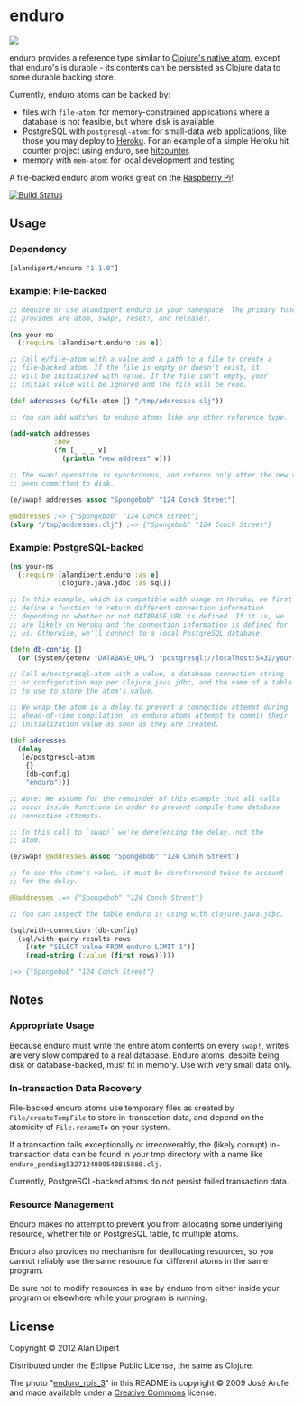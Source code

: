 # enduro

<a href="http://www.youtube.com/watch?v=zpHC8HQyKgE"><img src="https://dl.dropbox.com/u/12379861/enduro.jpg"></img></a>

enduro provides a reference type similar to [Clojure's native
atom](http://clojure.org/atoms), except that enduro's is durable - its
contents can be persisted as Clojure data to some durable backing
store.

Currently, enduro atoms can be backed by:

* files with `file-atom`: for memory-constrained applications where a database is not feasible, but where disk is available
* PostgreSQL with `postgresql-atom`: for small-data web applications, like those you may deploy to [Heroku](http://www.heroku.com/). For an example of a simple Heroku hit counter project using enduro, see [hitcounter](https://github.com/alandipert/enduro/tree/master/examples/hitcounter).
* memory with `mem-atom`: for local development and testing

A file-backed enduro atom works great on the [Raspberry
Pi](http://www.raspberrypi.org/)!

[![Build Status](https://secure.travis-ci.org/alandipert/enduro.png?branch=master)](http://travis-ci.org/alandipert/enduro)

## Usage

### Dependency

```clojure
[alandipert/enduro "1.1.0"]
```

### Example: File-backed

```clojure
;; Require or use alandipert.enduro in your namespace. The primary functions it
;; provides are atom, swap!, reset!, and release!.

(ns your-ns
  (:require [alandipert.enduro :as e])

;; Call e/file-atom with a value and a path to a file to create a
;; file-backed atom. If the file is empty or doesn't exist, it
;; will be initialized with value. If the file isn't empty, your
;; initial value will be ignored and the file will be read.

(def addresses (e/file-atom {} "/tmp/addresses.clj"))

;; You can add watches to enduro atoms like any other reference type.

(add-watch addresses
           :new
           (fn [_ _ _ v]
             (println "new address" v)))

;; The swap! operation is synchronous, and returns only after the new value has
;; been committed to disk.

(e/swap! addresses assoc "Spongebob" "124 Conch Street")

@addresses ;=> {"Spongebob" "124 Conch Street"}
(slurp "/tmp/addresses.clj") ;=> {"Spongebob" "124 Conch Street"}
```

### Example: PostgreSQL-backed

```clojure
(ns your-ns
  (:require [alandipert.enduro :as e]
            [clojure.java.jdbc :as sql])

;; In this example, which is compatible with usage on Heroku, we first
;; define a function to return different connection information
;; depending on whether or not DATABASE_URL is defined. If it is, we
;; are likely on Heroku and the connection information is defined for
;; us. Otherwise, we'll connect to a local PostgreSQL database.

(defn db-config []
  (or (System/getenv "DATABASE_URL") "postgresql://localhost:5432/your-db"))

;; Call e/postgresql-atom with a value, a database connection string
;; or configuration map per clojure.java.jdbc, and the name of a table
;; to use to store the atom's value.

;; We wrap the atom in a delay to prevent a connection attempt during
;; ahead-of-time compilation, as enduro atoms attempt to commit their
;; initialization value as soon as they are created.

(def addresses
  (delay
   (e/postgresql-atom
    {}
    (db-config)
    "enduro")))

;; Note: We assume for the remainder of this example that all calls
;; occur inside functions in order to prevent compile-time database
;; connection attempts.

;; In this call to `swap!` we're derefencing the delay, not the
;; atom.

(e/swap! @addresses assoc "Spongebob" "124 Conch Street")

;; To see the atom's value, it must be dereferenced twice to account
;; for the delay.

@@addresses ;=> {"Spongebob" "124 Conch Street"}

;; You can inspect the table enduro is using with clojure.java.jdbc.

(sql/with-connection (db-config)
  (sql/with-query-results rows
    [(str "SELECT value FROM enduro LIMIT 1")]
    (read-string (:value (first rows)))))

;=> {"Spongebob" "124 Conch Street"}
```

## Notes

### Appropriate Usage

Because enduro must write the entire atom contents on every `swap!`,
writes are very slow compared to a real database.  Enduro atoms,
despite being disk or database-backed, must fit in memory.  Use with
very small data only.

### In-transaction Data Recovery

File-backed enduro atoms use temporary files as created by
`File/createTempFile` to store in-transaction data, and depend on the
atomicity of `File.renameTo` on your system.

If a transaction fails exceptionally or irrecoverably, the (likely
corrupt) in-transaction data can be found in your tmp directory with a
name like `enduro_pending5327124809540815880.clj`.

Currently, PostgreSQL-backed atoms do not persist failed transaction
data.

### Resource Management

Enduro makes no attempt to prevent you from allocating some underlying
resource, whether file or PostgreSQL table, to multiple atoms.

Enduro also provides no mechanism for deallocating resources, so you
cannot reliably use the same resource for different atoms in the same
program.

Be sure not to modify resources in use by enduro from either inside
your program or elsewhere while your program is running.

## License

Copyright © 2012 Alan Dipert

Distributed under the Eclipse Public License, the same as Clojure.

The photo
"[enduro_rois_3](http://www.flickr.com/photos/arufe/3338411518/)" in
this README is copyright © 2009 José Arufe and made available under a
[Creative
Commons](http://creativecommons.org/licenses/by-nc-sa/2.0/deed.en)
license.
